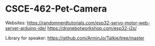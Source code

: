 # CSCE-462-Pet-Camera

Websites:
https://randomnerdtutorials.com/esp32-servo-motor-web-server-arduino-ide/
https://dronebotworkshop.com/esp32-i2s/

Library for speaker:
https://github.com/ArminJo/Talkie/tree/master
